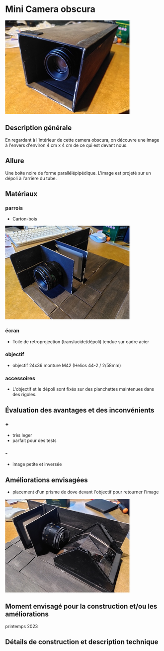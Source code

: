 #  Mini Camera obscura
![mini_chambre_2](/photos/mini_chambre_2_ultralight.jpg)
## Description générale
En regardant à l'intérieur de cette camera obscura, on découvre une image à l'envers d'environ 4 cm x 4 cm de ce qui est devant nous.
## Allure
Une boite noire de forme parallélépipédique. L'image est projeté sur un dépoli à l'arrière du tube.
## Matériaux
### parrois
- Carton-bois

![mini_chambre_1](/photos/mini_chambre_1_ultralight.jpg)
### écran
- Toile de retroprojection (translucide/dépoli) tendue sur cadre acier
### objectif
- objectif 24x36 monture M42 (Helios 44-2 / 2/58mm) 
### accessoires
- L'objectif et le dépoli sont fixés sur des planchettes maintenues dans des rigoles.
## Évaluation des avantages et des inconvénients
### +
- très leger
- parfait pour des tests
### -
- image petite et inversée
## Améliorations envisagées
- placement d'un prisme de dove devant l'objectif pour retourner l'image

![mini_chambre_3](/photos/mini_chambre_3_ultralight.jpg)
## Moment envisagé pour la construction et/ou les améliorations
printemps 2023
## Détails de construction et description technique

